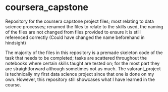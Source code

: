 # coursera_capstone
Repository for the coursera capstone project files; most relating to data science processes; renamed the files to relate to the skills used, the naming of the files are not changed from files provided to ensure it is still referenced correctly (Could have changed the name beforehand in hindsight)

The majority of the files in this repository is a premade skeleton code of the task that needs to be completed; tasks are scattered throughout the notebooks where certain skills taught are tested on; for the most part they are straightforward although sometimes not as much. The valorant_project is technically my first data science project since that one is done on my own. However, this repository still showcases what I have learned in the course.
